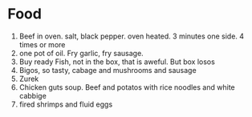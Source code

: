 # Food
1. Beef in oven. salt, black pepper. oven heated. 3 minutes one side. 4 times or more
2. one pot of oil. Fry garlic, fry sausage.
3. Buy ready Fish, not in the box, that is aweful. But box losos
4. Bigos, so tasty, cabage and mushrooms and sausage
5. Zurek
6. Chicken guts soup. Beef and potatos with rice noodles and white cabbige
7. fired shrimps and fluid eggs
